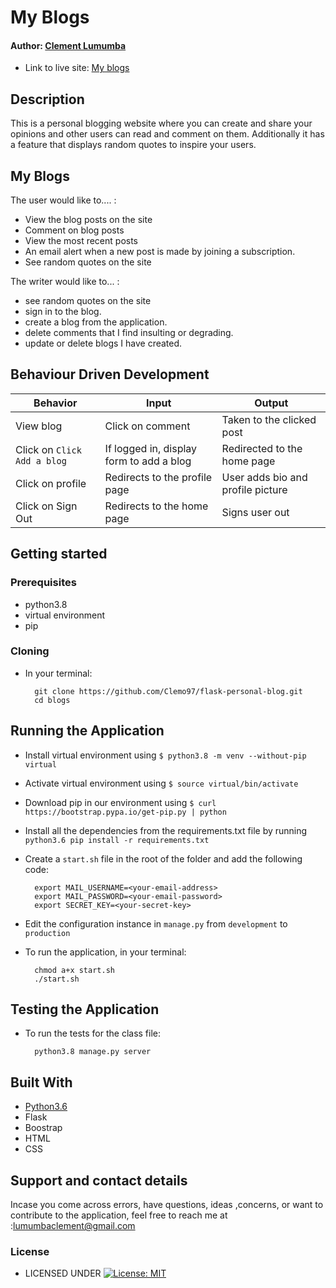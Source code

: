 # My Blogs

#### Author: [Clement Lumumba](https://github.com/Clemo97)


* Link to live site: [My blogs]()

## Description
This is a personal blogging website where you can create and share your opinions and other users can read and comment on them. Additionally it has a feature that displays random quotes to inspire your users.

## My Blogs
The user would like to.... :
*  View the blog posts on the site
*  Comment on blog posts
*  View the most recent posts
*  An email alert when a new post is made by joining a        subscription.
* See random quotes on the site

The writer would like to... :

* see random quotes on the site
* sign in to the blog.
* create a blog from the application.
* delete comments that I find insulting or degrading.
* update or delete blogs I have created.




## Behaviour Driven Development
| Behavior            | Input                         | Output                        | 
| ------------------- | ----------------------------- | ----------------------------- |
| View blog | Click on comment | Taken to the clicked post | Click on `Comment` | Taken to where you can comment | Signs In/ Signs Up |
| Click on `Click Add a blog` | If logged in, display form to add a blog| Redirected to the home page |
| Click on profile | Redirects to the profile page | User adds bio and profile picture |
| Click on Sign Out | Redirects to the home page | Signs user out |


## Getting started

### Prerequisites
* python3.8
* virtual environment
* pip

### Cloning
* In your terminal:
        
        git clone https://github.com/Clemo97/flask-personal-blog.git
        cd blogs

## Running the Application
* Install virtual environment using `$ python3.8 -m venv --without-pip virtual`
* Activate virtual environment using `$ source virtual/bin/activate`
* Download pip in our environment using `$ curl https://bootstrap.pypa.io/get-pip.py | python`
* Install all the dependencies from the requirements.txt file by running `python3.6 pip install -r requirements.txt`
* Create a `start.sh` file in the root of the folder and add the following code:

        export MAIL_USERNAME=<your-email-address>
        export MAIL_PASSWORD=<your-email-password>
        export SECRET_KEY=<your-secret-key>

* Edit the configuration instance in `manage.py` from `development` to `production`
* To run the application, in your terminal:

        chmod a+x start.sh
        ./start.sh
        
## Testing the Application
* To run the tests for the class file:

        python3.8 manage.py server
        
## Built With

* [Python3.6](https://docs.python.org/3/)
* Flask
* Boostrap
* HTML
* CSS


## Support and contact details
 Incase you come across errors, have questions, ideas ,concerns, or want to contribute to the application, feel free to reach me at :lumumbaclement@gmail.com

### License

* LICENSED UNDER  [![License: MIT](https://img.shields.io/badge/License-MIT-yellow.svg)](license/MIT)